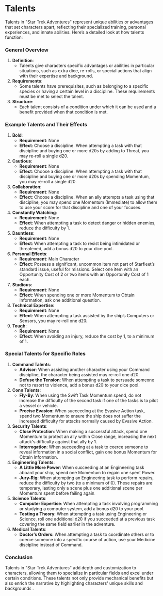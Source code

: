 # Talents

Talents in "Star Trek Adventures" represent unique abilities or advantages that set characters apart, reflecting their specialized training, personal experiences, and innate abilities. Here’s a detailed look at how talents function:

### General Overview

1. **Definition**:
   - Talents give characters specific advantages or abilities in particular situations, such as extra dice, re-rolls, or special actions that align with their expertise and background.
2. **Requirements**:
   - Some talents have prerequisites, such as belonging to a specific species or having a certain level in a discipline. These requirements must be met to select the talent.
3. **Structure**:
   - Each talent consists of a condition under which it can be used and a benefit provided when that condition is met.

### Example Talents and Their Effects

1. **Bold**:
   - **Requirement**: None
   - **Effect**: Choose a discipline. When attempting a task with that discipline and buying one or more d20s by adding to Threat, you may re-roll a single d20.
2. **Cautious**:
   - **Requirement**: None
   - **Effect**: Choose a discipline. When attempting a task with that discipline and buying one or more d20s by spending Momentum, you may re-roll a single d20.
3. **Collaboration**:
   - **Requirement**: None
   - **Effect**: Choose a discipline. When an ally attempts a task using that discipline, you may spend one Momentum (Immediate) to allow them to use your score for that discipline and one of your focuses.
4. **Constantly Watching**:
   - **Requirement**: None
   - **Effect**: When attempting a task to detect danger or hidden enemies, reduce the difficulty by 1.
5. **Dauntless**:
   - **Requirement**: None
   - **Effect**: When attempting a task to resist being intimidated or threatened, add a bonus d20 to your dice pool.
6. **Personal Effects**:
   - **Requirement**: Main Character
   - **Effect**: Possess a significant, uncommon item not part of Starfleet’s standard issue, useful for missions. Select one item with an Opportunity Cost of 2 or two items with an Opportunity Cost of 1 each.
7. **Studious**:
   - **Requirement**: None
   - **Effect**: When spending one or more Momentum to Obtain Information, ask one additional question.
8. **Technical Expertise**:
   - **Requirement**: None
   - **Effect**: When attempting a task assisted by the ship’s Computers or Sensors, you may re-roll one d20.
9. **Tough**:
   - **Requirement**: None
   - **Effect**: When avoiding an injury, reduce the cost by 1, to a minimum of 1.

### Special Talents for Specific Roles

1. **Command Talents**:
   - **Advisor**: When assisting another character using your Command discipline, the character being assisted may re-roll one d20.
   - **Defuse the Tension**: When attempting a task to persuade someone not to resort to violence, add a bonus d20 to your dice pool.
2. **Conn Talents**:
   - **Fly-By**: When using the Swift Task Momentum spend, do not increase the difficulty of the second task if one of the tasks is to pilot a vessel or vehicle.
   - **Precise Evasion**: When succeeding at the Evasive Action task, spend two Momentum to ensure the ship does not suffer the increased difficulty for attacks normally caused by Evasive Action.
3. **Security Talents**:
   - **Close Protection**: When making a successful attack, spend one Momentum to protect an ally within Close range, increasing the next attack's difficulty against that ally by 1.
   - **Interrogation**: When succeeding at a task to coerce someone to reveal information in a social conflict, gain one bonus Momentum for Obtain Information.
4. **Engineering Talents**:
   - **A Little More Power**: When succeeding at an Engineering task aboard your ship, spend one Momentum to regain one spent Power.
   - **Jury-Rig**: When attempting an Engineering task to perform repairs, reduce the difficulty by two (to a minimum of 0). These repairs are temporary, lasting only a scene plus one additional scene per Momentum spent before failing again.
5. **Science Talents**:
   - **Computer Expertise**: When attempting a task involving programming or studying a computer system, add a bonus d20 to your pool.
   - **Testing a Theory**: When attempting a task using Engineering or Science, roll one additional d20 if you succeeded at a previous task covering the same field earlier in the adventure.
6. **Medical Talents**:
   - **Doctor’s Orders**: When attempting a task to coordinate others or to coerce someone into a specific course of action, use your Medicine discipline instead of Command.

### Conclusion

Talents in "Star Trek Adventures" add depth and customization to characters, allowing them to specialize in particular fields and excel under certain conditions. These talents not only provide mechanical benefits but also enrich the narrative by highlighting characters' unique skills and backgrounds  .

